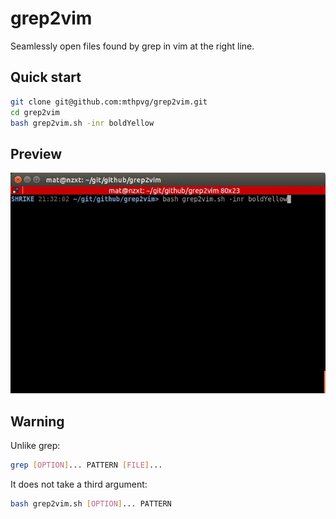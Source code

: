 # grep2vim
Seamlessly open files found by grep in vim at the right line.

## Quick start
```bash
git clone git@github.com:mthpvg/grep2vim.git
cd grep2vim
bash grep2vim.sh -inr boldYellow
```

## Preview
![Preview](/images/preview.gif)

## Warning
Unlike grep:
```bash
grep [OPTION]... PATTERN [FILE]...
```
It does not take a third argument:
```bash
bash grep2vim.sh [OPTION]... PATTERN
```